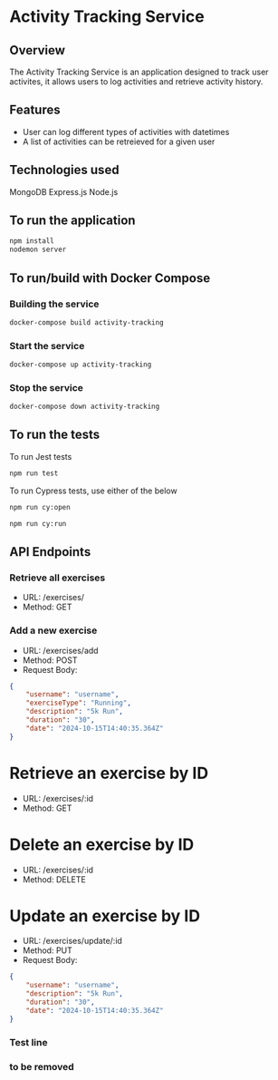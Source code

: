 # Activity Tracking Service

## Overview
The Activity Tracking Service is an application designed to track user activites, it allows users to log activities and retrieve activity history.

## Features
- User can log different types of activities with datetimes
- A list of activities can be retreieved for a given user

## Technologies used
MongoDB
Express.js
Node.js

## To run the application
```sh
npm install
nodemon server
```

## To run/build with Docker Compose
### Building the service
```sh
docker-compose build activity-tracking
```

### Start the service
```sh
docker-compose up activity-tracking
```

### Stop the service
```sh
docker-compose down activity-tracking
```

## To run the tests
To run Jest tests
```sh
npm run test
```

To run Cypress tests, use either of the below
```sh
npm run cy:open

npm run cy:run
```

## API Endpoints
### Retrieve all exercises
- URL: /exercises/
- Method: GET

### Add a new exercise
- URL: /exercises/add
- Method: POST
- Request Body:
```json
{
    "username": "username",
    "exerciseType": "Running",
    "description": "5k Run",
    "duration": "30",
    "date": "2024-10-15T14:40:35.364Z"
}
```

# Retrieve an exercise by ID
- URL: /exercises/:id
- Method: GET

# Delete an exercise by ID
- URL: /exercises/:id
- Method: DELETE

# Update an exercise by ID
- URL: /exercises/update/:id
- Method: PUT 
- Request Body:
```json
{
    "username": "username",
    "description": "5k Run",
    "duration": "30",
    "date": "2024-10-15T14:40:35.364Z"
}
```
### Test line
### to be removed